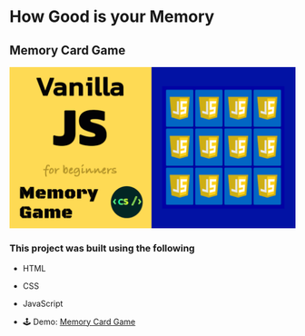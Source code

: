 # How Good is your Memory

## Memory Card Game

![Memory Game](./memory-game.gif)

### This project was built using the following

* HTML
* CSS
* JavaScript

* 🕹 Demo: <a href="https://lovechase.github.io/How-Good-is-your-Memory/" target="_blank">Memory Card Game</a>